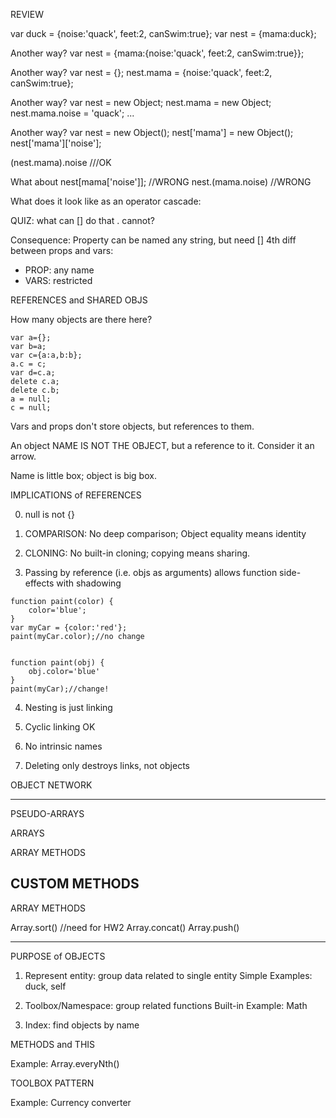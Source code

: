 REVIEW

var duck = {noise:'quack', feet:2, canSwim:true};
var nest = {mama:duck};

Another way?
var nest = {mama:{noise:'quack', feet:2, canSwim:true}};


Another way?
var nest = {};
nest.mama = {noise:'quack', feet:2, canSwim:true};

Another way?
var nest = new Object;
nest.mama = new Object;
nest.mama.noise = 'quack';
...

Another way?
var nest = new Object();
nest['mama'] = new Object();
nest['mama']['noise'];

(nest.mama).noise ///OK

What about
nest[mama['noise']]; //WRONG
nest.(mama.noise) //WRONG

What does it look like as an operator cascade:


QUIZ: what can [] do that . cannot?


Consequence: Property can be named any string, but need []
4th diff between props and vars:
* PROP: any name
* VARS: restricted




REFERENCES and SHARED OBJS

How many objects are there here?
```
var a={};
var b=a;
var c={a:a,b:b};
a.c = c;
var d=c.a;
delete c.a;
delete c.b;
a = null;
c = null;
```

Vars and props don't store objects, but references to them.

An object NAME IS NOT THE OBJECT, but a reference to it.  Consider it an arrow.

Name is little box; object is big box.


IMPLICATIONS of REFERENCES

0) null is not {}

1) COMPARISON: No deep comparison; Object equality means identity

2) CLONING: No built-in cloning; copying means sharing.

3) Passing by reference (i.e. objs as arguments) allows function side-effects with shadowing
```
function paint(color) {
    color='blue';
}
var myCar = {color:'red'};
paint(myCar.color);//no change


function paint(obj) {
    obj.color='blue'
}
paint(myCar);//change!
```



4) Nesting is just linking

5) Cyclic linking OK

6) No intrinsic names

7) Deleting only destroys links, not objects


OBJECT NETWORK

---

PSEUDO-ARRAYS


ARRAYS


ARRAY METHODS


CUSTOM METHODS
---





ARRAY METHODS


Array.sort()   //need for HW2
Array.concat()
Array.push()

---

PURPOSE of OBJECTS

1) Represent entity: group data related to single entity
Simple Examples: duck, self



2) Toolbox/Namespace: group related functions
Built-in Example: Math


3) Index: find objects by name



METHODS and THIS

Example:
Array.everyNth()



TOOLBOX PATTERN

Example: Currency converter

